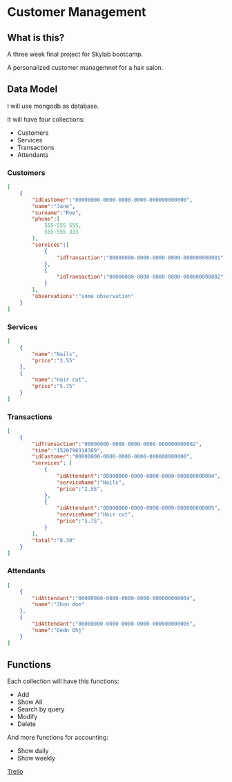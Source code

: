 # Customer Management

## What is this?  
A three week final project for Skylab bootcamp.

A personalized customer managemnet for a hair salon.

## Data Model
I will use mongodb as database.

It will have four collections:
* Customers
* Services
* Transactions
* Attendants

### Customers
``` json
[
    {
        "idCustomer":"00000000-0000-0000-0000-000000000000",
        "name":"Jane",
        "surname":"Roe",
        "phone":[
            555-555 555,
            555-555 333
        ],
        "services":[
            {
                "idTransaction":"00000000-0000-0000-0000-000000000001"
            },
            {
                "idTransaction":"00000000-0000-0000-0000-000000000002",
            }
        ],
        "observations":"some observation"
    }
]
```
### Services
``` json
[
    {
        "name":"Nails",
        "price":"2.55"
    },
    {
        "name":"Hair cut",
        "price":"5.75"
    }
]
```
### Transactions
``` json
[
    {
        "idTransaction":"00000000-0000-0000-0000-000000000002",
        "time":"1520790318369",
        "idCustomer":"00000000-0000-0000-0000-000000000000",
        "services": [
            {
                "idAttendant":"00000000-0000-0000-0000-000000000004",
                "serviceName":"Nails",
                "price":"2.55",
            },
            {
                "idAttendant":"00000000-0000-0000-0000-000000000005",
                "serviceName":"Hair cut",
                "price":"5.75",
            }
        ],
        "total":"8.30"
    }
]
```
### Attendants
``` json
[
    {
        "idAttendant":"00000000-0000-0000-0000-000000000004",
        "name":"Jhon doe"
    },
    {
        "idAttendant":"00000000-0000-0000-0000-000000000005",
        "name":"Oedn Ohj"
    }
]
```

## Functions

Each collection will have this functions:

* Add
* Show All
* Search by query
* Modify
* Delete

And more functions for accounting:

* Show daily
* Show weekly

[Trello](https://trello.com/b/jt3Bpx3M/tiki-ticket)

